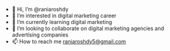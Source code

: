 - 👋 Hi, I’m @raniaroshdy
- 👀 I’m interested in digital marketing career
- 🌱 I’m currently learning digital marketing
- 💞️ I’m looking to collaborate on digital marketing agencies and advertising companies
- 📫 How to reach me raniaroshdy5@gmail.com 

<!---
raniaroshdy/raniaroshdy is a ✨ special ✨ repository because its `README.md` (this file) appears on your GitHub profile.
You can click the Preview link to take a look at your changes.
--->
